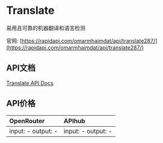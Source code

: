 # Translate

易用且可靠的机器翻译和语言检测

官网: [https://rapidapi.com/omarmhaimdat/api/translate287/](https://rapidapi.com/omarmhaimdat/api/translate287/)

## API文档

[Translate API Docs](../apis/zh/Translate.md)

## API价格

| OpenRouter | APIhub |
|:---|:---|
| input: - output: - | input: - output: - |

